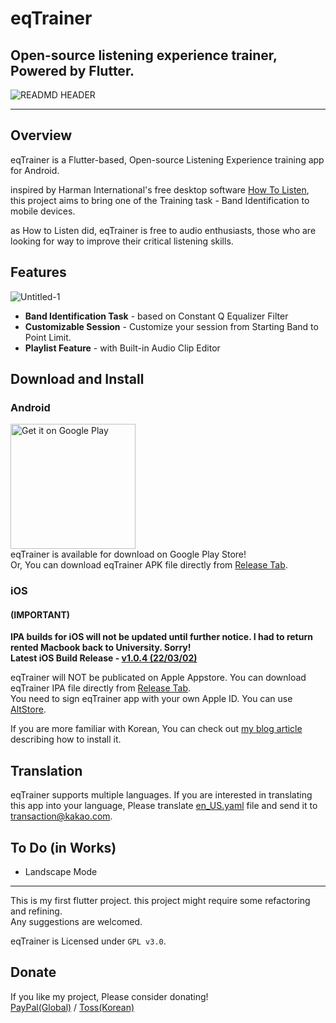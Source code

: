 # eqTrainer
## Open-source listening experience trainer, Powered by Flutter.
![READMD HEADER](https://user-images.githubusercontent.com/7566778/154788679-29d1122e-7232-4d5b-b93a-17db2597fec5.png)

--------------------

## Overview   

eqTrainer is a Flutter-based, Open-source Listening Experience training app for Android.
   
inspired by Harman International's free desktop software [How To Listen][H2LLink],
this project aims to bring one of the Training task - Band Identification to mobile devices.
   
as How to Listen did, eqTrainer is free to audio enthusiasts, those who are looking for way to 
improve their critical listening skills.

## Features

![Untitled-1](https://user-images.githubusercontent.com/7566778/154788883-68e5e581-a1b6-488e-8d58-d5d1bb18be88.png)

* **Band Identification Task** - based on Constant Q Equalizer Filter
* **Customizable Session** - Customize your session from Starting Band to Point Limit.
* **Playlist Feature** - with Built-in Audio Clip Editor

## Download and Install

### Android

<a href='https://play.google.com/store/apps/details?id=kr.potatosalad.eqtrainer.eqtrainer&pcampaignid=pcampaignidMKT-Other-global-all-co-prtnr-py-PartBadge-Mar2515-1'><img alt='Get it on Google Play' src='https://play.google.com/intl/en_us/badges/static/images/badges/en_badge_web_generic.png' width='200'/></a>   
eqTrainer is available for download on Google Play Store!   
Or, You can download eqTrainer APK file directly from [Release Tab](https://github.com/potatosalad775/eqTrainer/releases).
   
### iOS

#### (IMPORTANT)
**IPA builds for iOS will not be updated until further notice. I had to return rented Macbook back to University. Sorry!**    
**Latest iOS Build Release - [v1.0.4 (22/03/02)](https://github.com/potatosalad775/eqTrainer/releases/tag/v1.0.4)**

eqTrainer will NOT be publicated on Apple Appstore. You can download eqTrainer IPA file directly from [Release Tab](https://github.com/potatosalad775/eqTrainer/releases).    
You need to sign eqTrainer app with your own Apple ID. You can use [AltStore](https://altstore.io/).   

If you are more familiar with Korean, You can check out [my blog article](https://blog.naver.com/fishnchips775/222661858363) describing how to install it.

## Translation   
eqTrainer supports multiple languages.
If you are interested in translating this app into your language,
Please translate [en_US.yaml][ENG_YAML_LINK] file and send it to <transaction@kakao.com>. 

## To Do (in Works)
* Landscape Mode

---------------------

This is my first flutter project. this project might require some refactoring and refining.     
Any suggestions are welcomed.
   
eqTrainer is Licensed under ```GPL v3.0```.
   
## Donate   
If you like my project, Please consider donating!   
[PayPal(Global)][PAYPAL] / [Toss(Korean)][TOSS]

[H2LLink]: http://harmanhowtolisten.blogspot.com/ "How to Listen"
[ENG_YAML_LINK]: https://github.com/potatosalad775/eqTrainer/blob/master/assets/translations/en-US.yaml
[PAYPAL]: https://paypal.me/potatosalad775
[TOSS]: https://toss.me/감자샐러드
